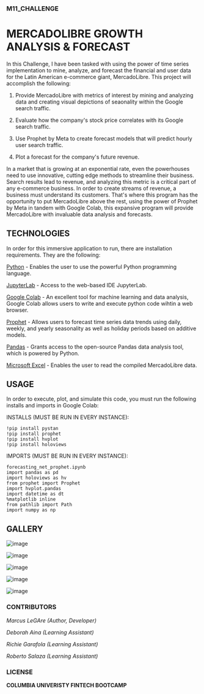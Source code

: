 ### M11_CHALLENGE

# MERCADOLIBRE GROWTH ANALYSIS & FORECAST

In this Challenge, I have been tasked with using the power of time series implementation to mine, analyze, and forecast the financial and user data for the Latin American e-commerce giant, MercadoLibre. This project will accomplish the following:

1. Provide MercadoLibre with metrics of interest by  mining and analyzing data and creating visual depictions of seaonality within the Google search traffic.

2. Evaluate how the company's stock price correlates with its Google search traffic.

3. Use Prophet by Meta to create forecast models that will predict hourly user search traffic.

4. Plot a forecast for the company's future revenue. 

In a market that is growing at an exponential rate, even the powerhouses need to use innovative, cutting edge methods to streamline their business. Search results lead to revenue, and analyzing this metric is a critical part of any e-commerce business. In order to create streams of revenue, a business must understand its customers. That's where this program has the opportunity to put MercadoLibre above the rest, using the power of Prophet by Meta in tandem with Google Colab, this expansive program will provide MercadoLibre with invaluable data analysis and forecasts. 

## TECHNOLOGIES

In order for this immersive application to run, there are installation requirements. They are the following:

[Python](https://www.python.org/downloads/) - Enables the user to use the powerful Python programming language.

[JupyterLab](https://jupyter.org/) - Access to the web-based IDE JupyterLab.  

[Google Colab](https://colab.research.google.com) - An excellent tool for machine learning and data analysis, Google Colab allows users to write and execute python code wihtin a web browser.

[Prophet](https://facebook.github.io/prophet/docs/installation.html) - Allows users to forecast time series data trends using daily, weekly, and yearly seasonality as well as holiday periods based on additive models.

[Pandas](https://pandas.pydata.org/) - Grants access to the open-source Pandas data analysis tool, which is powered by Python.

[Microsoft Excel](https://www.microsoft.com/en-us/microsoft-365/excel) - Enables the user to read the compiled MercadoLibre data.

## USAGE

In order to execute, plot, and simulate this code, you must run the following installs and imports in Google Colab:

INSTALLS (MUST BE RUN IN EVERY INSTANCE):

```
!pip install pystan
!pip install prophet
!pip install hvplot
!pip install holoviews
```
IMPORTS (MUST BE RUN IN EVERY INSTANCE):

```
forecasting_net_prophet.ipynb
import pandas as pd
import holoviews as hv
from prophet import Prophet
import hvplot.pandas
import datetime as dt
%matplotlib inline
from pathlib import Path
import numpy as np
```

## GALLERY

![image](https://github.com/MLeGare29/M11_CHALLENGE/assets/127421460/51b1edc3-decd-445f-a625-3028cd36a313)

![image](https://github.com/MLeGare29/M11_CHALLENGE/assets/127421460/4c8f832c-0528-41c7-a8c7-0aae03669378)

![image](https://github.com/MLeGare29/M11_CHALLENGE/assets/127421460/a0160780-1d4a-442b-ad03-592faadc34eb)

![image](https://github.com/MLeGare29/M11_CHALLENGE/assets/127421460/fd7e9d72-415a-45b3-8b1e-61eb8e1968f5)

![image](https://github.com/MLeGare29/M11_CHALLENGE/assets/127421460/0a0323f4-97e2-4ca9-9096-3e6bc79e9ffa)


### CONTRIBUTORS

*Marcus LeGAre (Author, Developer)*

*Deborah Aina (Learning Assistant)*

*Richie Garafola (Learning Assistant)*

*Roberto Salaza (Learning Assistant)*

### LICENSE

**COLUMBIA UNIVERISTY FINTECH BOOTCAMP**
